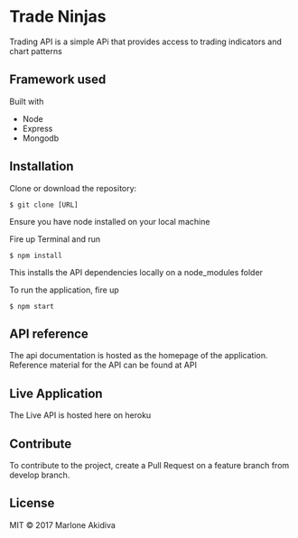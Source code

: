 # Trade Ninjas

Trading API is a simple APi that provides access to trading indicators and chart patterns


## Framework used

Built with

- Node
- Express
- Mongodb

## Installation

Clone or download the repository:

`$ git clone [URL]`

Ensure you have node installed on your local machine

Fire up Terminal and run

`$ npm install`

This installs the API dependencies locally on a node_modules folder

To run the application, fire up

`$ npm start`


## API reference

The api documentation is hosted as the homepage of the application. Reference material for the API can be found at API

## Live Application

The Live API is hosted here on heroku

## Contribute

To contribute to the project, create a Pull Request on a feature branch from develop branch.

## License

MIT © 2017 Marlone Akidiva

